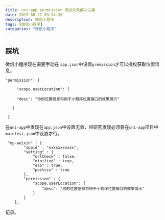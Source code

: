 ```yaml
---
title: uni-app permission 添加失败解决方案
date: 2019-08-27 09:34:33
description: 微信小程序
tags: [微信小程序]
categories: "微信小程序"
---
```

## 踩坑
微信小程序现在需要手动在 `app.json`中设置`premission`才可以授权获取位置信息。
```
"permission": {

     "scope.userLocation": {

     "desc": "你的位置信息将用于小程序位置接口的效果展示"

   }

 }
```

在`uni-app`中发现在`app.json`中设置无效，经研究发现必须要在`uni-app`项目中`mainfest.json`中设置才行。

```
 "mp-weixin" : {
        "appid" : "xxxxxxxxxxx",
        "setting" : {
            "urlCheck" : false,
            "minified" : true,
            "es6" : true,
            "postcss" : true
        },
        "permission" : {
            "scope.userLocation": {
                "desc": "你的位置信息将用于小程序位置接口的效果展示"
            }
        }
    },
```
记录。
